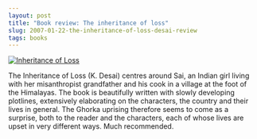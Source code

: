```yaml
---
layout: post
title: "Book review: The inheritance of loss"
slug: 2007-01-22-the-inheritance-of-loss-desai-review
tags: books
---
```


[ ![Inheritance of Loss](https://dl.dropbox.com/u/3579694/marionsmits.net/2007/01/inheritance-of-loss1.thumbnail.jpg) ](http://www.amazon.co.uk/Inheritance-Loss-Kiran-Desai/dp/0241143489)

The Inheritance of Loss (K. Desai) centres around Sai, an Indian girl living with her misanthropist grandfather and his cook in a village at the foot of the Himalayas. The book is beautifully written with slowly developing plotlines, extensively elaborating on the characters, the country and their lives in general. The Ghorka uprising therefore seems to come as a surprise, both to the reader and the characters, each of whose lives are upset in very different ways. Much recommended.
